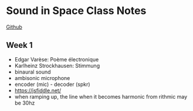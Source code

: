 # Sound in Space Class Notes

[Github](https://github.com/tambien/SoundInSpace)

## Week 1
* Edgar Varèse: Poème électronique
* Karlheinz Strockhausen: Stimmung
* binaural sound
* ambisonic microphone
* encoder (mic) - decoder (spkr)
* https://jsfiddle.net/
* when ramping up, the line when it becomes harmonic from rithmic may be 30hz

